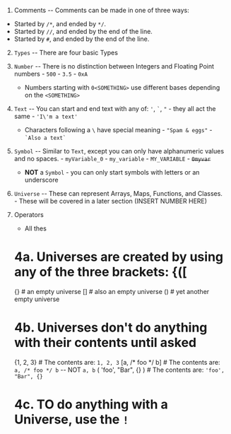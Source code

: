  
1. Comments -- Comments can be made in one of three ways:
  - Started by `/*`, and ended by `*/`.
  - Started by `//`, and ended by the end of the line.
  - Started by `#`, and ended by the end of the line.

2. `Types` -- There are four basic Types
  1. `Number` -- There is no distinction between Integers and Floating Point numbers
    - `500`
    - `3.5`
    - `0xA`
      - Numbers starting with `0<SOMETHING>` use different bases depending on the `<SOMETHING>`
  2. `Text` -- You can start and end text with any of: `'`, ``` ` ```, `"` - they all act the same
    - `'I\'m a text'`
      - Characters following a `\` have special meaning
    - `"Spam & eggs"`
    - ``` `Also a text` ```

  3. `Symbol` -- Similar to `Text`, except you can only have alphanumeric values and no spaces.
    - `myVariable_0`
    - `my_variable`
    - `MY_VARIABLE`
    - <S>`0myvar`</S>
      - <b>NOT</b> a `Symbol` - you can only start symbols with letters or an underscore
  4. `Universe` -- These can represent Arrays, Maps, Functions, and Classes.
    - These will be covered in a later section (INSERT NUMBER HERE)
3. Operators
   - All thes



    # 4a. Universes are created by using any of the three brackets: {([
      {} # an empty universe
      [] # also an empty universe
      () # yet another empty universe
    # 4b. Universes don't do anything with their contents until asked
      {1, 2, 3}              # The contents are: `1, 2, 3`
      [a, /* foo */ b]       # The contents are: `a, /* foo */ b`  -- NOT `a, b`
      ( 'foo', "Bar", {} )   # The contents are: ` 'foo', "Bar", {} `
    # 4c. TO do anything with a Universe, use the `!` 















